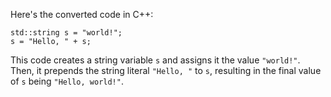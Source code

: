 Here's the converted code in C++:
```
std::string s = "world!";
s = "Hello, " + s;
```
This code creates a string variable `s` and assigns it the value `"world!"`. Then, it prepends the string literal `"Hello, "` to `s`, resulting in the final value of `s` being `"Hello, world!"`.

